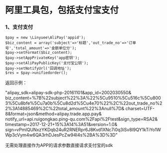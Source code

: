 阿里工具包，包括支付宝支付
===============================

### 1、支付支付
```
$pay = new \Linyuee\AliPay('appid');
$biz_content = array('subject'=>'标题','out_trade_no'=>'订单号','total_amount'=>'金额单位分');
$pay->setFormat($biz_content);
$pay->setAppPrivateKey('app密钥');
$pay->setAliPayPublicKey('支付宝公钥');
$pay->setNotifyUrl('回调地址');
$res = $pay->unifiedorder(); 
```
返回示例：

"alipay_sdk=alipay-sdk-php-20161101&amp;app_id=2002030550&amp;
biz_content=%7B%22subject%22%3A%22%5Cu9510%5Cu516c%5Cu8003%5Cu8bfe%5Cu7a0b%5Cu8d2d%5Cu4e70%22%2C%22out_trade_no%22%3A14885469%2C%22total_amount%22%3Anull%7D&amp;
charset=UTF-8&amp;format=json&amp;method=alipay.trade.app.pay&amp;
notify_url=api.ruigongkao.ping-qu.com%2Fapi%2Ftest&amp;sign_type=RSA2&amp;
timestamp=2017-12-21+15%3A14%3A51&amp;version=1.0&amp;
sign=vPmIQUNxzYKDqb24uR2RNERpr6J8Kvd1XNc7i0q3iSv8l9QY1kTiYo1WWp3cVym4w6QA3rhDJesPcZw94I4s%2BA%3D%3D"

无需处理直接作为APP的请求参数直接请求支付宝的sdk